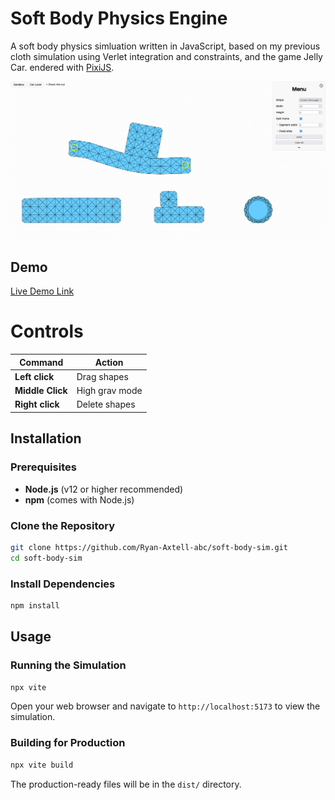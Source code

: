 # Soft Body Physics Engine

A soft body physics simluation written in JavaScript, based on my previous cloth simulation using Verlet integration and constraints, and the game Jelly Car. endered with [PixiJS](https://pixijs.com/).

![Cloth Simulation Screenshot](https://github.com/Ryan-Axtell-abc/soft-body-sim/blob/main/assets/screenshot.png)

## Demo

[Live Demo Link](https://softbody.ryanaxtell.dev/)

# Controls

| Command          | Action         |
|------------------|----------------|
| **Left click**   | Drag shapes    |
| **Middle Click** | High grav mode |
| **Right click**  | Delete shapes  |

## Installation

### Prerequisites

- **Node.js** (v12 or higher recommended)
- **npm** (comes with Node.js)

### Clone the Repository

```bash
git clone https://github.com/Ryan-Axtell-abc/soft-body-sim.git
cd soft-body-sim
```

### Install Dependencies

```bash
npm install
```

## Usage

### Running the Simulation

```bash
npx vite
```

Open your web browser and navigate to `http://localhost:5173` to view the simulation.

### Building for Production

```bash
npx vite build
```

The production-ready files will be in the `dist/` directory.